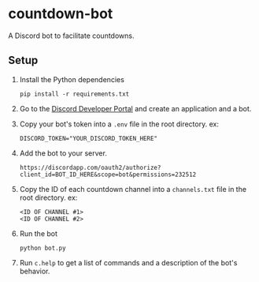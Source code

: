 # countdown-bot
A Discord bot to facilitate countdowns.



## Setup
1. Install the Python dependencies
    ```
    pip install -r requirements.txt
    ```

2. Go to the [Discord Developer Portal](https://discord.com/developers/) and create an application and a bot.

3. Copy your bot's token into a `.env` file in the root directory. ex:
    ```
    DISCORD_TOKEN="YOUR_DISCORD_TOKEN_HERE"
    ```

4. Add the bot to your server.
    ```
    https://discordapp.com/oauth2/authorize?client_id=BOT_ID_HERE&scope=bot&permissions=232512
    ```

5. Copy the ID of each countdown channel into a `channels.txt` file in the root directory. ex:
    ```
    <ID OF CHANNEL #1>
    <ID OF CHANNEL #2>
    ```

6. Run the bot
    ```
    python bot.py
    ```

7. Run `c.help` to get a list of commands and a description of the bot's behavior.
